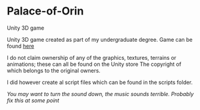 # Palace-of-Orin
Unity 3D game

Unity 3D game created as part of my undergraduate degree. Game can be found <a href="http://jamestyson.co.uk/Orin/orin.html" target="_blank">here</a> 

I do not claim ownership of any of the graphics, textures, terrains or animations; these can all be found on the Unity store The copyright of which belongs to the original owners.

I did however create al script files which can be found in the scripts folder.

*You may want to turn the sound down, the music sounds terrible. Probably fix this at some point*

